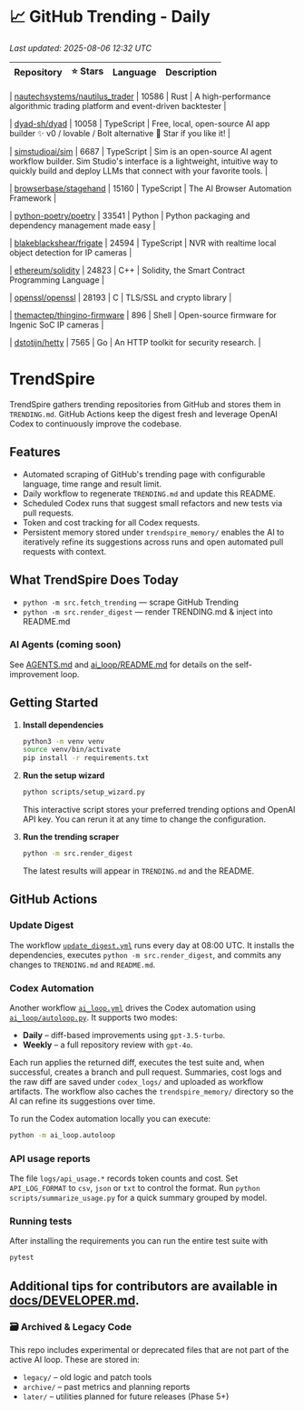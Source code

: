 <!-- TRENDING_START -->
# 📈 GitHub Trending - Daily

_Last updated: 2025-08-06 12:32 UTC_

| Repository | ⭐ Stars | Language | Description |
|------------|--------:|----------|-------------|

| [nautechsystems/nautilus_trader](https://github.com/nautechsystems/nautilus_trader) | 10586 | Rust | A high-performance algorithmic trading platform and event-driven backtester |

| [dyad-sh/dyad](https://github.com/dyad-sh/dyad) | 10058 | TypeScript | Free, local, open-source AI app builder ✨ v0 / lovable / Bolt alternative 🌟 Star if you like it! |

| [simstudioai/sim](https://github.com/simstudioai/sim) | 6687 | TypeScript | Sim is an open-source AI agent workflow builder. Sim Studio's interface is a lightweight, intuitive way to quickly build and deploy LLMs that connect with your favorite tools. |

| [browserbase/stagehand](https://github.com/browserbase/stagehand) | 15160 | TypeScript | The AI Browser Automation Framework |

| [python-poetry/poetry](https://github.com/python-poetry/poetry) | 33541 | Python | Python packaging and dependency management made easy |

| [blakeblackshear/frigate](https://github.com/blakeblackshear/frigate) | 24594 | TypeScript | NVR with realtime local object detection for IP cameras |

| [ethereum/solidity](https://github.com/ethereum/solidity) | 24823 | C++ | Solidity, the Smart Contract Programming Language |

| [openssl/openssl](https://github.com/openssl/openssl) | 28193 | C | TLS/SSL and crypto library |

| [themactep/thingino-firmware](https://github.com/themactep/thingino-firmware) | 896 | Shell | Open-source firmware for Ingenic SoC IP cameras |

| [dstotijn/hetty](https://github.com/dstotijn/hetty) | 7565 | Go | An HTTP toolkit for security research. |
<!-- TRENDING_END -->

# TrendSpire

TrendSpire gathers trending repositories from GitHub and stores them in `TRENDING.md`. GitHub Actions keep the digest fresh and leverage OpenAI Codex to continuously improve the codebase.

## Features

- Automated scraping of GitHub's trending page with configurable language, time range and result limit.
- Daily workflow to regenerate `TRENDING.md` and update this README.
- Scheduled Codex runs that suggest small refactors and new tests via pull requests.
- Token and cost tracking for all Codex requests.
- Persistent memory stored under `trendspire_memory/` enables the AI to
  iteratively refine its suggestions across runs and open automated pull
  requests with context.

## What TrendSpire Does Today

- `python -m src.fetch_trending` — scrape GitHub Trending
- `python -m src.render_digest` — render TRENDING.md & inject into README.md

### AI Agents (coming soon)
See [AGENTS.md](./AGENTS.md) and [ai_loop/README.md](./ai_loop/README.md) for details on the self-improvement loop.

## Getting Started

1. **Install dependencies**
   ```bash
   python3 -m venv venv
   source venv/bin/activate
   pip install -r requirements.txt
   ```

2. **Run the setup wizard**
   ```bash
   python scripts/setup_wizard.py
   ```
   This interactive script stores your preferred trending options and OpenAI API key.
   You can rerun it at any time to change the configuration.

3. **Run the trending scraper**
   ```bash
   python -m src.render_digest
   ```
   The latest results will appear in `TRENDING.md` and the README.


## GitHub Actions

### Update Digest

The workflow [`update_digest.yml`](.github/workflows/update_digest.yml) runs every day at 08:00 UTC. It installs the dependencies, executes `python -m src.render_digest`, and commits any changes to `TRENDING.md` and `README.md`.

### Codex Automation

Another workflow [`ai_loop.yml`](.github/workflows/ai_loop.yml) drives the Codex automation using [`ai_loop/autoloop.py`](ai_loop/autoloop.py). It supports two modes:

- **Daily** – diff-based improvements using `gpt-3.5-turbo`.
- **Weekly** – a full repository review with `gpt-4o`.

Each run applies the returned diff, executes the test suite and, when successful, creates a branch and pull request. Summaries, cost logs and the raw diff are saved under `codex_logs/` and uploaded as workflow artifacts. The workflow also caches the `trendspire_memory/` directory so the AI can refine its suggestions over time.

To run the Codex automation locally you can execute:

```bash
python -m ai_loop.autoloop
```

### API usage reports

The file `logs/api_usage.*` records token counts and cost. Set `API_LOG_FORMAT`
to `csv`, `json` or `txt` to control the format. Run `python
scripts/summarize_usage.py` for a quick summary grouped by model.

### Running tests

After installing the requirements you can run the entire test suite with

```bash
pytest
```

Additional tips for contributors are available in
[docs/DEVELOPER.md](docs/DEVELOPER.md).
---

### 🗃 Archived & Legacy Code

This repo includes experimental or deprecated files that are not part of the active AI loop. These are stored in:

- `legacy/` – old logic and patch tools
- `archive/` – past metrics and planning reports
- `later/` – utilities planned for future releases (Phase 5+)
